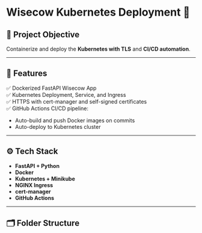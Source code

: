 # Wisecow Kubernetes Deployment 🚀

## 📌 Project Objective

Containerize and deploy the **Kubernetes with TLS** and **CI/CD automation**.

---

## 🚀 Features

✅ Dockerized FastAPI Wisecow App  
✅ Kubernetes Deployment, Service, and Ingress  
✅ HTTPS with cert-manager and self-signed certificates  
✅ GitHub Actions CI/CD pipeline:
- Auto-build and push Docker images on commits
- Auto-deploy to Kubernetes cluster

---

## ⚙️ Tech Stack

- **FastAPI + Python**
- **Docker**
- **Kubernetes + Minikube**
- **NGINX Ingress**
- **cert-manager**
- **GitHub Actions**

---

## 🗂️ Folder Structure

